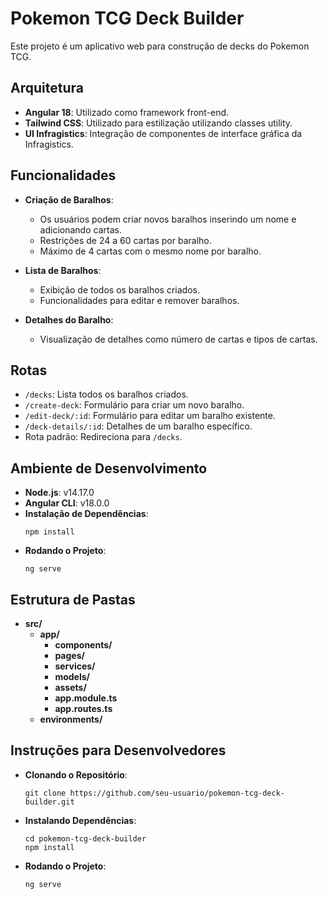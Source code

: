 
# Pokemon TCG Deck Builder

Este projeto é um aplicativo web para construção de decks do Pokemon TCG.

## Arquitetura

- **Angular 18**: Utilizado como framework front-end.
- **Tailwind CSS**: Utilizado para estilização utilizando classes utility.
- **UI Infragistics**: Integração de componentes de interface gráfica da Infragistics.

## Funcionalidades

- **Criação de Baralhos**:
  - Os usuários podem criar novos baralhos inserindo um nome e adicionando cartas.
  - Restrições de 24 a 60 cartas por baralho.
  - Máximo de 4 cartas com o mesmo nome por baralho.

- **Lista de Baralhos**:
  - Exibição de todos os baralhos criados.
  - Funcionalidades para editar e remover baralhos.

- **Detalhes do Baralho**:
  - Visualização de detalhes como número de cartas e tipos de cartas.

## Rotas

- `/decks`: Lista todos os baralhos criados.
- `/create-deck`: Formulário para criar um novo baralho.
- `/edit-deck/:id`: Formulário para editar um baralho existente.
- `/deck-details/:id`: Detalhes de um baralho específico.
- Rota padrão: Redireciona para `/decks`.

## Ambiente de Desenvolvimento

- **Node.js**: v14.17.0
- **Angular CLI**: v18.0.0
- **Instalação de Dependências**:
  ```
  npm install
  ```
- **Rodando o Projeto**:
  ```
  ng serve
  ```

## Estrutura de Pastas

- **src/**
  - **app/**
    - **components/**
    - **pages/**
    - **services/**
    - **models/**
    - **assets/**
    - **app.module.ts**
    - **app.routes.ts**
  - **environments/**

## Instruções para Desenvolvedores

- **Clonando o Repositório**:
  ```
  git clone https://github.com/seu-usuario/pokemon-tcg-deck-builder.git
  ```
- **Instalando Dependências**:
  ```
  cd pokemon-tcg-deck-builder
  npm install
  ```
- **Rodando o Projeto**:
  ```
  ng serve
  ```
